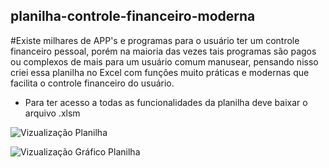 ## planilha-controle-financeiro-moderna
#Existe milhares de APP's e programas para o usuário ter um controle financeiro pessoal, porém na maioria das vezes tais programas são pagos ou complexos de mais para um usuário comum manusear, pensando nisso criei essa planilha no Excel com funções muito práticas e modernas que facilita o controle financeiro do usuário.

- Para ter acesso a todas as funcionalidades da planilha deve baixar o arquivo .xlsm

![Vizualização Planilha](https://user-images.githubusercontent.com/100052138/156890334-293f2b3d-703c-4907-8024-930d1407e28c.png)

![Vizualização Gráfico Planilha](https://user-images.githubusercontent.com/100052138/156890340-b08bb4eb-86c8-451a-acce-6e2abed2eb55.png)
